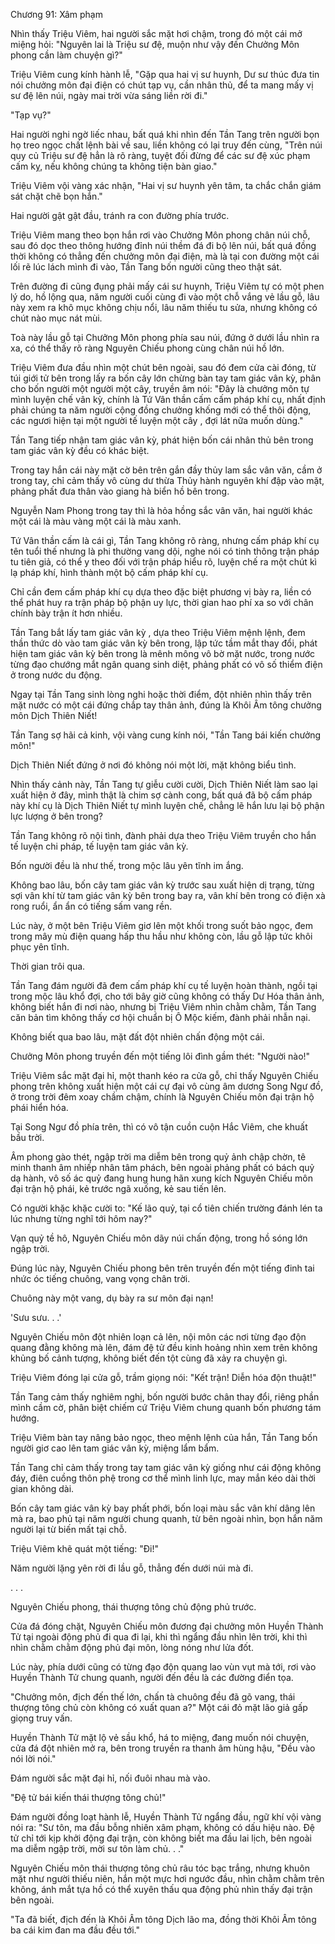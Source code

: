 




Chương 91: Xâm phạm


Nhìn thấy Triệu Viêm, hai người sắc mặt hơi chậm, trong đó một cái mở miệng hỏi: "Nguyên lai là Triệu sư đệ, muộn như vậy đến Chưởng Môn phong cần làm chuyện gì?"

Triệu Viêm cung kính hành lễ, "Gặp qua hai vị sư huynh, Dư sư thúc đưa tin nói chưởng môn đại điện có chút tạp vụ, cần nhân thủ, để ta mang mấy vị sư đệ lên núi, ngày mai trời vừa sáng liền rời đi."

"Tạp vụ?"

Hai người nghi ngờ liếc nhau, bất quá khi nhìn đến Tần Tang trên người bọn họ treo ngọc chất lệnh bài về sau, liền không có lại truy đến cùng, "Trên núi quy củ Triệu sư đệ hẳn là rõ ràng, tuyệt đối đừng để các sư đệ xúc phạm cấm kỵ, nếu không chúng ta không tiện bàn giao."

Triệu Viêm vội vàng xác nhận, "Hai vị sư huynh yên tâm, ta chắc chắn giám sát chặt chẽ bọn hắn."

Hai người gật gật đầu, tránh ra con đường phía trước.

Triệu Viêm mang theo bọn hắn rơi vào Chưởng Môn phong chân núi chỗ, sau đó dọc theo thông hướng đỉnh núi thềm đá đi bộ lên núi, bất quá đồng thời không có thẳng đến chưởng môn đại điện, mà là tại con đường một cái lối rẽ lúc lách mình đi vào, Tần Tang bốn người cũng theo thật sát.

Trên đường đi cũng đụng phải mấy cái sư huynh, Triệu Viêm tự có một phen lý do, hồ lộng qua, năm người cuối cùng đi vào một chỗ vắng vẻ lầu gỗ, lâu này xem ra khô mục không chịu nổi, lâu năm thiếu tu sửa, nhưng không có chút nào mục nát mùi.

Toà này lầu gỗ tại Chưởng Môn phong phía sau núi, đứng ở dưới lầu nhìn ra xa, có thể thấy rõ ràng Nguyên Chiếu phong cùng chân núi hồ lớn.

Triệu Viêm đưa đầu nhìn một chút bên ngoài, sau đó đem cửa cài đóng, từ túi giới tử bên trong lấy ra bốn cây lớn chừng bàn tay tam giác vân kỳ, phân cho bốn người một người một cây, truyền âm nói: "Đây là chưởng môn tự mình luyện chế vân kỳ, chính là Tứ Vân thần cấm cấm pháp khí cụ, nhất định phải chúng ta năm người cộng đồng chưởng khống mới có thể thôi động, các ngươi hiện tại một người tế luyện một cây , đợi lát nữa muốn dùng."

Tần Tang tiếp nhận tam giác vân kỳ, phát hiện bốn cái nhân thủ bên trong tam giác vân kỳ đều có khác biệt.

Trong tay hắn cái này mặt cờ bên trên gắn đầy thủy lam sắc vân văn, cầm ở trong tay, chỉ cảm thấy vô cùng dư thừa Thủy hành nguyên khí đập vào mặt, phảng phất đưa thân vào giang hà biển hồ bên trong.

Nguyễn Nam Phong trong tay thì là hỏa hồng sắc vân văn, hai người khác một cái là màu vàng một cái là màu xanh.

Tứ Vân thần cấm là cái gì, Tần Tang không rõ ràng, nhưng cấm pháp khí cụ tên tuổi thế nhưng là phi thường vang dội, nghe nói có tinh thông trận pháp tu tiên giả, có thể y theo đối với trận pháp hiểu rõ, luyện chế ra một chút kì lạ pháp khí, hình thành một bộ cấm pháp khí cụ.

Chỉ cần đem cấm pháp khí cụ dựa theo đặc biệt phương vị bày ra, liền có thể phát huy ra trận pháp bộ phận uy lực, thời gian hao phí xa so với chân chính bày trận ít hơn nhiều.

Tần Tang bắt lấy tam giác vân kỳ , dựa theo Triệu Viêm mệnh lệnh, đem thần thức dò vào tam giác vân kỳ bên trong, lập tức tầm mắt thay đổi, phát hiện tam giác vân kỳ bên trong là mênh mông vô bờ mặt nước, trong nước từng đạo chướng mắt ngân quang sinh diệt, phảng phất có vô số thiểm điện ở trong nước du động.

Ngay tại Tần Tang sinh lòng nghi hoặc thời điểm, đột nhiên nhìn thấy trên mặt nước có một cái đứng chắp tay thân ảnh, đúng là Khôi Âm tông chưởng môn Dịch Thiên Niết!

Tần Tang sợ hãi cả kinh, vội vàng cung kính nói, "Tần Tang bái kiến chưởng môn!"

Dịch Thiên Niết đứng ở nơi đó không nói một lời, mặt không biểu tình.

Nhìn thấy cảnh này, Tần Tang tự giễu cười cười, Dịch Thiên Niết làm sao lại xuất hiện ở đây, mình thật là chim sợ cành cong, bất quá đã bộ cấm pháp này khí cụ là Dịch Thiên Niết tự mình luyện chế, chẳng lẽ hắn lưu lại bộ phận lực lượng ở bên trong?

Tần Tang không rõ nội tình, đành phải dựa theo Triệu Viêm truyền cho hắn tế luyện chi pháp, tế luyện tam giác vân kỳ.

Bốn người đều là như thế, trong mộc lâu yên tĩnh im ắng.

Không bao lâu, bốn cây tam giác vân kỳ trước sau xuất hiện dị trạng, từng sợi vân khí từ tam giác vân kỳ bên trong bay ra, vân khí bên trong có điện xà rong ruổi, ẩn ẩn có tiếng sấm vang rền.

Lúc này, ở một bên Triệu Viêm giơ lên một khối trong suốt bảo ngọc, đem trong mây mù điện quang hấp thu hầu như không còn, lầu gỗ lập tức khôi phục yên tĩnh.

Thời gian trôi qua.

Tần Tang đám người đã đem cấm pháp khí cụ tế luyện hoàn thành, ngồi tại trong mộc lâu khổ đợi, cho tới bây giờ cũng không có thấy Dư Hóa thân ảnh, không biết hắn đi nơi nào, nhưng bị Triệu Viêm nhìn chằm chằm, Tần Tang căn bản tìm không thấy cơ hội chuẩn bị Ô Mộc kiếm, đành phải nhẫn nại.

Không biết qua bao lâu, mặt đất đột nhiên chấn động một cái.

Chưởng Môn phong truyền đến một tiếng lôi đình gầm thét: "Người nào!"

Triệu Viêm sắc mặt đại hỉ, một thanh kéo ra cửa gỗ, chỉ thấy Nguyên Chiếu phong trên không xuất hiện một cái cự đại vô cùng âm dương Song Ngư đồ, ở trong trời đêm xoay chầm chậm, chính là Nguyên Chiếu môn đại trận hộ phái hiển hóa.

Tại Song Ngư đồ phía trên, thì có vô tận cuồn cuộn Hắc Viêm, che khuất bầu trời.

Âm phong gào thét, ngập trời ma diễm bên trong quỷ ảnh chập chờn, tê minh thanh âm nhiếp nhân tâm phách, bên ngoài phảng phất có bách quỷ dạ hành, vô số ác quỷ đang hung hung hãn xung kích Nguyên Chiếu môn đại trận hộ phái, kẻ trước ngã xuống, kẻ sau tiến lên.

Có người khặc khặc cười to: "Kế lão quỷ, tại cổ tiên chiến trường đánh lén ta lúc nhưng từng nghĩ tới hôm nay?"

Vạn quỷ tề hô, Nguyên Chiếu môn dãy núi chấn động, trong hồ sóng lớn ngập trời.

Đúng lúc này, Nguyên Chiếu phong bên trên truyền đến một tiếng đinh tai nhức óc tiếng chuông, vang vọng chân trời.

Chuông này một vang, dụ bày ra sư môn đại nạn!

'Sưu sưu. . .'

Nguyên Chiếu môn đột nhiên loạn cả lên, nội môn các nơi từng đạo độn quang đằng không mà lên, đám đệ tử đều kinh hoảng nhìn xem trên không khủng bố cảnh tượng, không biết đến tột cùng đã xảy ra chuyện gì.

Triệu Viêm đóng lại cửa gỗ, trầm giọng nói: "Kết trận! Diễn hóa độn thuật!"

Tần Tang cảm thấy nghiêm nghị, bốn người bước chân thay đổi, riêng phần mình cầm cờ, phân biệt chiếm cứ Triệu Viêm chung quanh bốn phương tám hướng.

Triệu Viêm bàn tay nâng bảo ngọc, theo mệnh lệnh của hắn, Tần Tang bốn người giơ cao lên tam giác vân kỳ, miệng lẩm bẩm.

Tần Tang chỉ cảm thấy trong tay tam giác vân kỳ giống như cái động không đáy, điên cuồng thôn phệ trong cơ thể mình linh lực, may mắn kéo dài thời gian không dài.

Bốn cây tam giác vân kỳ bay phất phới, bốn loại màu sắc vân khí dâng lên mà ra, bao phủ tại năm người chung quanh, từ bên ngoài nhìn, bọn hắn năm người lại từ biến mất tại chỗ.

Triệu Viêm khẽ quát một tiếng: "Đi!"

Năm người lặng yên rời đi lầu gỗ, thẳng đến dưới núi mà đi.

. . .

Nguyên Chiếu phong, thái thượng tông chủ động phủ trước.

Cửa đá đóng chặt, Nguyên Chiếu môn đương đại chưởng môn Huyền Thành Tử tại ngoài động phủ đi qua đi lại, khi thì ngẩng đầu nhìn lên trời, khi thì nhìn chằm chằm động phủ đại môn, lòng nóng như lửa đốt.

Lúc này, phía dưới cũng có từng đạo độn quang lao vùn vụt mà tới, rơi vào Huyền Thành Tử chung quanh, người đến đều là các đường điển tọa.

"Chưởng môn, địch đến thế lớn, chấn tà chuông đều đã gõ vang, thái thượng tông chủ còn không có xuất quan a?" Một cái đỏ mặt lão giả gấp giọng truy vấn.

Huyền Thành Tử mặt lộ vẻ sầu khổ, há to miệng, đang muốn nói chuyện, cửa đá đột nhiên mở ra, bên trong truyền ra thanh âm hùng hậu, "Đều vào nói lời nói."

Đám người sắc mặt đại hỉ, nối đuôi nhau mà vào.

"Đệ tử bái kiến thái thượng tông chủ!"

Đám người đồng loạt hành lễ, Huyền Thành Tử ngẩng đầu, ngữ khí vội vàng nói ra: "Sư tôn, ma đầu bỗng nhiên xâm phạm, không có dấu hiệu nào. Đệ tử chỉ tới kịp khởi động đại trận, còn không biết ma đầu lai lịch, bên ngoài ma diễm ngập trời, mời sư tôn làm chủ. . ."

Nguyên Chiếu môn thái thượng tông chủ râu tóc bạc trắng, nhưng khuôn mặt như người thiếu niên, hắn một mực hơi ngước đầu, nhìn chằm chằm trên không, ánh mắt tựa hồ có thể xuyên thấu qua động phủ nhìn thấy đại trận bên ngoài.

"Ta đã biết, địch đến là Khôi Âm tông Dịch lão ma, đồng thời Khôi Âm tông ba cái kim đan ma đầu đều tới."





